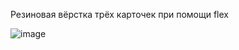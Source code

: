 Резиновая вёрстка трёх карточек при помощи flex

![image](https://user-images.githubusercontent.com/51663587/147707467-7bca2e4b-23c4-483e-a409-4104cdb287e1.png)
